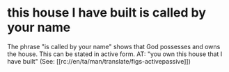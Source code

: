 # this house I have built is called by your name

The phrase "is called by your name" shows that God possesses and owns the house. This can be stated in active form. AT: "you own this house that I have built" (See: [[rc://en/ta/man/translate/figs-activepassive]])

